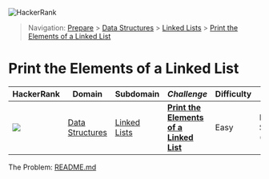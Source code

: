 ![HackerRank](../../../../assets/logo-black.svg?raw=true)
> Navigation: [Prepare](https://www.hackerrank.com/dashboard) > [Data Structures](https://www.hackerrank.com/domains/data-structures) > 
[Linked Lists](https://www.hackerrank.com/domains/data-structures/linked-lists) > [Print the Elements of a Linked List](https://www.hackerrank.com/challenges/print-the-elements-of-a-linked-list/)
# Print the Elements of a Linked List
| HackerRank | Domain | Subdomain | *Challenge* | Difficulty | Skills |
| ---------- | ------ | --------- | ----------- | ---------- | ------ |
| <a href="https://www.hackerrank.com/dashboard"><img src="../../../../assets/favicon.png?raw=true" /></a> | [Data Structures](https://www.hackerrank.com/domains/data-structures) | [Linked Lists](https://www.hackerrank.com/domains/data-structures/linked-lists) | **[Print the Elements of a Linked List](https://www.hackerrank.com/challenges/print-the-elements-of-a-linked-list/problem)** | Easy | Problem Solving (Basic) |

The Problem: [README.md](README.md)
